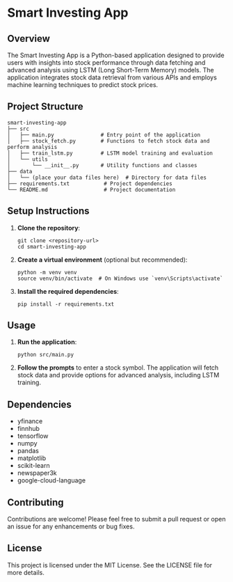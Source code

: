 # Smart Investing App

## Overview
The Smart Investing App is a Python-based application designed to provide users with insights into stock performance through data fetching and advanced analysis using LSTM (Long Short-Term Memory) models. The application integrates stock data retrieval from various APIs and employs machine learning techniques to predict stock prices.

## Project Structure
```
smart-investing-app
├── src
│   ├── main.py               # Entry point of the application
│   ├── stock_fetch.py        # Functions to fetch stock data and perform analysis
│   ├── train_lstm.py         # LSTM model training and evaluation
│   └── utils
│       └── __init__.py       # Utility functions and classes
├── data
│   └── (place your data files here)  # Directory for data files
├── requirements.txt           # Project dependencies
└── README.md                  # Project documentation
```

## Setup Instructions
1. **Clone the repository**:
   ```
   git clone <repository-url>
   cd smart-investing-app
   ```

2. **Create a virtual environment** (optional but recommended):
   ```
   python -m venv venv
   source venv/bin/activate  # On Windows use `venv\Scripts\activate`
   ```

3. **Install the required dependencies**:
   ```
   pip install -r requirements.txt
   ```

## Usage
1. **Run the application**:
   ```
   python src/main.py
   ```

2. **Follow the prompts** to enter a stock symbol. The application will fetch stock data and provide options for advanced analysis, including LSTM training.

## Dependencies
- yfinance
- finnhub
- tensorflow
- numpy
- pandas
- matplotlib
- scikit-learn
- newspaper3k
- google-cloud-language

## Contributing
Contributions are welcome! Please feel free to submit a pull request or open an issue for any enhancements or bug fixes.

## License
This project is licensed under the MIT License. See the LICENSE file for more details.
